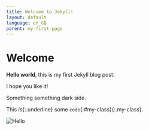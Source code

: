 ```yaml
---
title: Welcome to Jekyll!
layout: default
language: en_GB
parent: my-first-page
---
```


# Welcome

**Hello world**, this is my first Jekyll blog post.

I hope you like it!

Something something dark side.

This *is*{:.underline} some `code`{:#my-class}{:.my-class}.

![Hello](https://www.demonofmarketing.com/wp-content/uploads/2015/07/einstein.jpg)